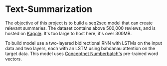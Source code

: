 # Text-Summarization

The objective of this project is to build a seq2seq model that can create relevant summaries. The dataset contains above 500,000 reviews, and is hosted on [Kaggle](https://www.kaggle.com/snap/amazon-fine-food-reviews). It's too large to host here, it's over 300MB.

To build model use a two-layered bidirectional RNN with LSTMs on the input data and two layers, each with an LSTM using bahdanau attention on the target data.
This model uses [Conceptnet Numberbatch's](https://github.com/commonsense/conceptnet-numberbatch) pre-trained word vectors. 
